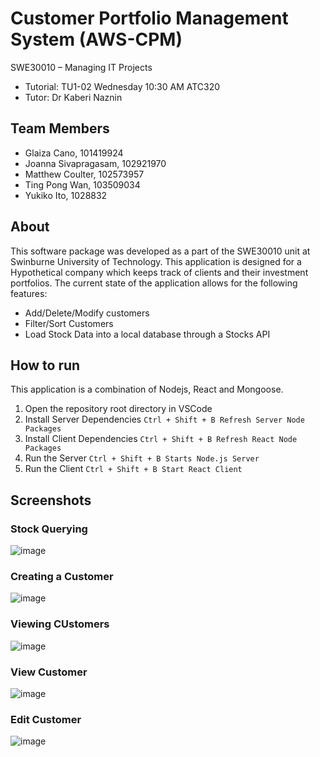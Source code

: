 # Customer Portfolio Management System (AWS-CPM)
SWE30010 – Managing IT Projects
- Tutorial: TU1-02 Wednesday 10:30 AM ATC320
- Tutor: Dr Kaberi Naznin

## Team Members

- Glaiza Cano, 101419924
- Joanna Sivapragasam, 102921970
- Matthew Coulter, 102573957
- Ting Pong Wan, 103509034
- Yukiko Ito, 1028832

## About
This software package was developed as a part of the SWE30010 unit at Swinburne University of Technology.
This application is designed for a Hypothetical company which keeps track of clients and their investment portfolios.
The current state of the application allows for the following features:
- Add/Delete/Modify customers
- Filter/Sort Customers
- Load Stock Data into a local database through a Stocks API

## How to run
This application is a combination of Nodejs, React and Mongoose.
1. Open the repository root directory in VSCode
2. Install Server Dependencies `Ctrl + Shift + B Refresh Server Node Packages`
3. Install Client Dependencies `Ctrl + Shift + B Refresh React Node Packages`
4. Run the Server `Ctrl + Shift + B Starts Node.js Server`
5. Run the Client `Ctrl + Shift + B Start React Client`

## Screenshots
### Stock Querying
![image](https://user-images.githubusercontent.com/53892067/203891672-6dd48a63-098e-49c2-8c8d-52d1c958c8e6.png)
### Creating a Customer
![image](https://user-images.githubusercontent.com/53892067/203891973-24f7c50e-0973-4c6a-8e67-3e62dc12dfdf.png)
### Viewing CUstomers
![image](https://user-images.githubusercontent.com/53892067/203892140-20b052e0-48fd-48f8-90f8-0602da6e991e.png)
### View Customer
![image](https://user-images.githubusercontent.com/53892067/203892177-4767d804-347e-4936-8150-15cd7d62abaa.png)
### Edit Customer
![image](https://user-images.githubusercontent.com/53892067/203892211-6f280d9b-f929-497d-860e-b69508596291.png)


